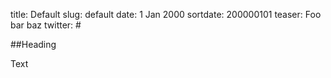 title: Default
slug: default
date: 1 Jan 2000
sortdate: 200000101
teaser: Foo bar baz
twitter: #

##Heading

Text
